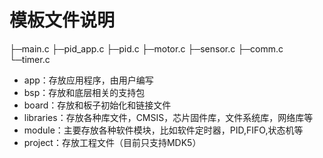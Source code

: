 # 模板文件说明

├─main.c
├─pid_app.c
├─pid.c
├─motor.c
├─sensor.c
├─comm.c
└─timer.c

* app：存放应用程序，由用户编写
* bsp：存放和底层相关的支持包
* board：存放和板子初始化和链接文件
* libraries：存放各种库文件，CMSIS，芯片固件库，文件系统库，网络库等
* module：主要存放各种软件模块，比如软件定时器，PID,FIFO,状态机等
* project：存放工程文件（目前只支持MDK5）